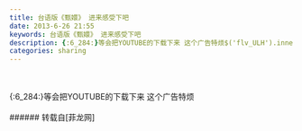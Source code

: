 ```yaml
---
title: 台语版《甄嬛》 进来感受下吧
date: 2013-6-26 21:55
keywords: 台语版《甄嬛》 进来感受下吧
description: {:6_284:}等会把YOUTUBE的下载下来 这个广告特烦$('flv_ULH').innerHTML=(AC_FL_RunContent('width', '500', 'height', '375', 'allowNetworking', 'internal', 'allowScriptAccess', 'never', 'src', 'http://player.youku.com/player.php/sid/XNTE5NDg1NzI0/v.swf', 'quality', 'high', 'bgcolor', '#ffffff', 'wmode', 'transparent', 'allowfullscreen', 'true'));
categories: sharing
---
```

<td class="t_f" id="postmessage_9863">

<br/>
<br/>
{:6_284:}等会把YOUTUBE的下载下来 这个广告特烦<br/>
<br/>
<span id="flv_ULH"></span><script reload="1" type="abfcbf34991f9da8880c00e8-text/javascript">$('flv_ULH').innerHTML=(AC_FL_RunContent('width', '500', 'height', '375', 'allowNetworking', 'internal', 'allowScriptAccess', 'never', 'src', 'http://player.youku.com/player.php/sid/XNTE5NDg1NzI0/v.swf', 'quality', 'high', 'bgcolor', '#ffffff', 'wmode', 'transparent', 'allowfullscreen', 'true'));</script></td>
###### 转载自[菲龙网]